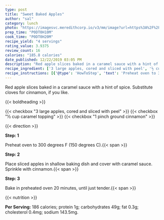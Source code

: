 ```yaml
---
type: post
title: "Sweet Baked Apples"
author: "sal"
category: lunch
photo: "https://imagesvc.meredithcorp.io/v3/mm/image?url=https%3A%2F%2Fimages.media-allrecipes.com%2Fuserphotos%2F716644.jpg"
prep_time: "P0DT0H10M"
cook_time: "P0DT0H20M"
recipe_yield: "4 servings"
rating_value: 3.9375
review_count: 16
calories: "185.8 calories"
date_published: 12/22/2019 03:05 PM
description: "Red apple slices baked in a caramel sauce with a hint of spice.  Substitute cloves for cinnamon, if you like."
recipe_ingredient: ['3 large apples, cored and sliced with peel', '½ cup caramel topping', '1 pinch ground cinnamon']
recipe_instructions: [{'@type': 'HowToStep', 'text': 'Preheat oven to 300 degrees F (150 degrees C).\n'}, {'@type': 'HowToStep', 'text': 'Place sliced apples in shallow baking dish and cover with caramel sauce.  Sprinkle with cinnamon.\n'}, {'@type': 'HowToStep', 'text': 'Bake in preheated oven 20 minutes, until just tender.\n'}]
---
```


Red apple slices baked in a caramel sauce with a hint of spice.  Substitute cloves for cinnamon, if you like. 

{{< boldheading >}}

{{< checkbox "3 large apples, cored and sliced with peel" >}}
{{< checkbox "½ cup caramel topping" >}}
{{< checkbox "1 pinch ground cinnamon" >}}


{{< direction >}}

**Step: 1**

Preheat oven to 300 degrees F (150 degrees C).{{< span >}}

**Step: 2**

Place sliced apples in shallow baking dish and cover with caramel sauce.  Sprinkle with cinnamon.{{< span >}}

**Step: 3**

Bake in preheated oven 20 minutes, until just tender.{{< span >}}

{{< nutrition >}}

**Per Serving:** 186 calories; protein 1g; carbohydrates 49g; fat 0.3g; cholesterol 0.4mg; sodium 143.5mg.